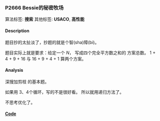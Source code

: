 ### P2666 Bessie的秘密牧场

算法标签: **搜索**
其他标签: **USACO**, **高性能**


#### Description

题目抄的太扯淡了，抄题的就是个智(sha)障(bi)。

题目实际上就是要求：给定一个 $N$， 写成四个完全平方数之和的 方案总数。  1 + 4 + 9 + 16 与 16 + 9 + 4 + 1 算两个方案。

#### Analysis

深搜加剪枝 的基本题。

如果用 3、4个循环，写的不是很好看。 所以就用递归方法了。

不思考优化了。


#### [Code](../cpp/p2666.cpp)
